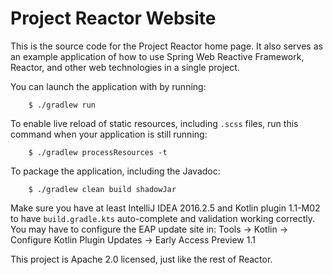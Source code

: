 # Project Reactor Website

This is the source code for the Project Reactor home page. It also serves as an example
application of how to use Spring Web Reactive Framework, Reactor, and other web
technologies in a single project.

You can launch the application with by running:

		$ ./gradlew run

To enable live reload of static resources, including `.scss` files, run this command
when your application is still running:
 
		$ ./gradlew processResources -t

To package the application, including the Javadoc:
		
		$ ./gradlew clean build shadowJar

Make sure you have at least IntelliJ IDEA 2016.2.5 and Kotlin plugin 1.1-M02 to have
`build.gradle.kts` auto-complete and validation working correctly. You may have to
configure the EAP update site in:
Tools -> Kotlin -> Configure Kotlin Plugin Updates -> Early Access Preview 1.1

This project is Apache 2.0 licensed, just like the rest of Reactor.